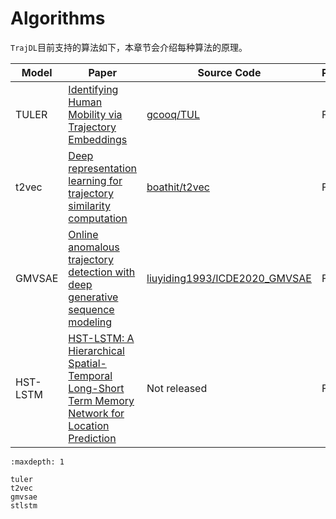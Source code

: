 # Algorithms

`TrajDL`目前支持的算法如下，本章节会介绍每种算法的原理。

| Model  | Paper | Source Code | Progress |
|------- |-------|-------------|----------|
| TULER  | [Identifying Human Mobility via Trajectory Embeddings](https://www.ijcai.org/proceedings/2017/0234.pdf) | [gcooq/TUL](https://github.com/gcooq/TUL) | Finished |
| t2vec  | [Deep representation learning for trajectory similarity computation](https://kaiqizhao.github.io/icde18-camera-ready.pdf) | [boathit/t2vec](https://github.com/boathit/t2vec) | Finished |
| GMVSAE | [Online anomalous trajectory detection with deep generative sequence modeling](https://kaiqizhao.github.io/ICDE20_CR.pdf)  | [liuyiding1993/ICDE2020_GMVSAE](https://github.com/liuyiding1993/ICDE2020_GMVSAE) | Finished |
| HST-LSTM | [HST-LSTM: A Hierarchical Spatial-Temporal Long-Short Term Memory Network for Location Prediction](https://www.ijcai.org/proceedings/2018/0324.pdf) | Not released | Finished |

```{toctree}
:maxdepth: 1

tuler
t2vec
gmvsae
stlstm

```
